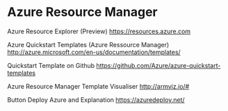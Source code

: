 
# Azure Resource Manager

Azure Resource Explorer (Preview)
https://resources.azure.com

Azure Quickstart Templates (Azure Ressource Manager)
http://azure.microsoft.com/en-us/documentation/templates/

Quickstart Template on Github
https://github.com/Azure/azure-quickstart-templates

Azure Resource Manager Template Visualiser
http://armviz.io/#

Button Deploy Azure and Explanation
https://azuredeploy.net/

